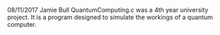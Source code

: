 08/11/2017
Jamie Bull
QuantumComputing.c was a 4th year university project.
It is a program designed to simulate the workings of a quantum computer.